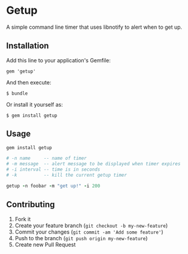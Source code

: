 # Getup

 A simple command line timer that uses libnotify to alert when to get up.

## Installation

Add this line to your application's Gemfile:

    gem 'getup'

And then execute:

    $ bundle

Or install it yourself as:

    $ gem install getup

## Usage

```ruby
gem install getup
```

```ruby
# -n name     -- name of timer
# -m message  -- alert message to be displayed when timer expires
# -i interval -- time is in seconds
# -k          -- kill the current getup timer

getup -n foobar -m "get up!" -i 200

```

## Contributing

1. Fork it
2. Create your feature branch (`git checkout -b my-new-feature`)
3. Commit your changes (`git commit -am 'Add some feature'`)
4. Push to the branch (`git push origin my-new-feature`)
5. Create new Pull Request
